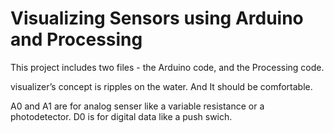 # Visualizing Sensors using Arduino and Processing

This project includes two files - the Arduino code, and the Processing code.

visualizer’s concept is ripples on the water. And It should be comfortable.


A0 and A1 are for analog senser like a variable resistance or a photodetector. D0 is for digital data like a push swich.
